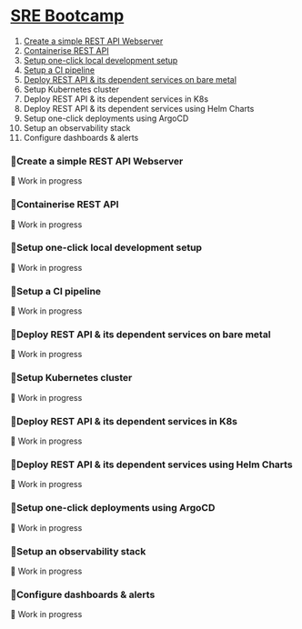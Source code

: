 # [SRE Bootcamp](https://playbook.one2n.in/sre-bootcamp_target="_blank")


1. [Create a simple REST API Webserver]
2. [Containerise REST API]
3. [Setup one-click local development setup]
4. [Setup a CI pipeline]
5. [Deploy REST API & its dependent services on bare metal]
6. Setup Kubernetes cluster
7. Deploy REST API & its dependent services in K8s
8. Deploy REST API & its dependent services using Helm Charts
9. Setup one-click deployments using ArgoCD
10. Setup an observability stack
11. Configure dashboards & alerts



[Create a simple REST API Webserver]: https://github.com/rohit1101/SRE-Bootcamp-Web-Server#create-a-simple-rest-api-webserver
[Containerise REST API]: https://github.com/rohit1101/SRE-Bootcamp-Web-Server/edit/main/README.md#Containerise-REST-API
[Setup one-click local development setup]: https://github.com/rohit1101/SRE-Bootcamp-Web-Server/edit/main/README.md#setup-one-click-local-development-setup
[Setup a CI pipeline]: https://github.com/rohit1101/SRE-Bootcamp-Web-Server/edit/main/README.md#setup-a-CI-pipeline
[Deploy REST API & its dependent services on bare metal]: https://github.com/rohit1101/SRE-Bootcamp-Web-Server/edit/main/README.md#deploy-rest-api--its-dependent-services-on-bare-metal

[Setup Kubernetes cluster]: https://github.com/rohit1101/SRE-Bootcamp-Web-Server/edit/main/README.md#create-a-simple-rest-api-webserver
[Deploy REST API & its dependent services in K8s]: https://github.com/rohit1101/SRE-Bootcamp-Web-Server/edit/main/README.md#create-a-simple-rest-api-webserver
[Deploy REST API & its dependent services using Helm Charts]: https://github.com/rohit1101/SRE-Bootcamp-Web-Server/edit/main/README.md#create-a-simple-rest-api-webserver
[Setup one-click deployments using ArgoCD]: https://github.com/rohit1101/SRE-Bootcamp-Web-Server/edit/main/README.md#create-a-simple-rest-api-webserver
[Setup an observability stack]: https://github.com/rohit1101/SRE-Bootcamp-Web-Server/edit/main/README.md#create-a-simple-rest-api-webserver
[Configure dashboards & alerts]: https://github.com/rohit1101/SRE-Bootcamp-Web-Server/edit/main/README.md#create-a-simple-rest-api-webserver


### 🏅Create a simple REST API Webserver

🚧 Work in progress

### 🏅Containerise REST API

🚧 Work in progress


### 🏅Setup one-click local development setup

🚧 Work in progress

### 🏅Setup a CI pipeline

🚧 Work in progress

### 🏅Deploy REST API & its dependent services on bare metal

🚧 Work in progress

### 🏅Setup Kubernetes cluster

🚧 Work in progress

### 🏅Deploy REST API & its dependent services in K8s

🚧 Work in progress

### 🏅Deploy REST API & its dependent services using Helm Charts

🚧 Work in progress

### 🏅Setup one-click deployments using ArgoCD

🚧 Work in progress

### 🏅Setup an observability stack

🚧 Work in progress

### 🏅Configure dashboards & alerts

🚧 Work in progress

